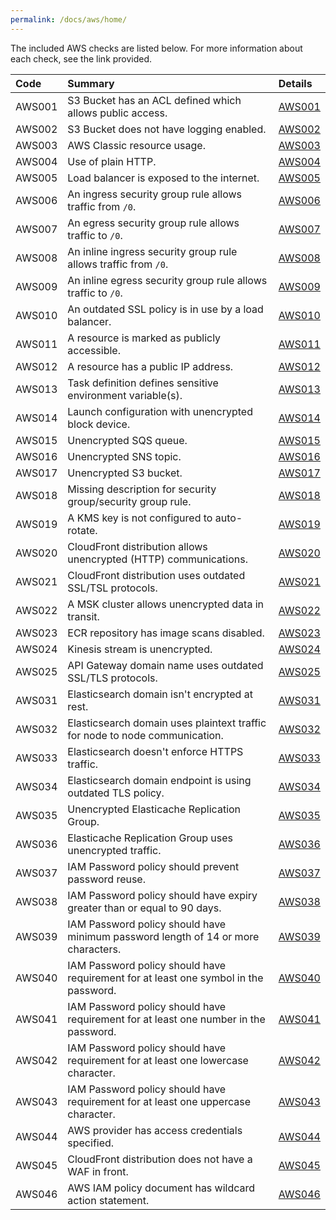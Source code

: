 ```yaml
---
permalink: /docs/aws/home/
---
```


The included AWS checks are listed below. For more information about each check, see the link provided.

| Code  | Summary | Details |
|:-------|:-------------|:----------|
|AWS001|S3 Bucket has an ACL defined which allows public access.|[AWS001](/docs/aws/AWS001)|
|AWS002|S3 Bucket does not have logging enabled.|[AWS002](/docs/aws/AWS002)|
|AWS003|AWS Classic resource usage.|[AWS003](/docs/aws/AWS003)|
|AWS004|Use of plain HTTP.|[AWS004](/docs/aws/AWS004)|
|AWS005|Load balancer is exposed to the internet.|[AWS005](/docs/aws/AWS005)|
|AWS006|An ingress security group rule allows traffic from `/0`.|[AWS006](/docs/aws/AWS006)|
|AWS007|An egress security group rule allows traffic to `/0`.|[AWS007](/docs/aws/AWS007)|
|AWS008|An inline ingress security group rule allows traffic from `/0`.|[AWS008](/docs/aws/AWS008)|
|AWS009|An inline egress security group rule allows traffic to `/0`.|[AWS009](/docs/aws/AWS009)|
|AWS010|An outdated SSL policy is in use by a load balancer.|[AWS010](/docs/aws/AWS010)|
|AWS011|A resource is marked as publicly accessible.|[AWS011](/docs/aws/AWS011)|
|AWS012|A resource has a public IP address.|[AWS012](/docs/aws/AWS012)|
|AWS013|Task definition defines sensitive environment variable(s).|[AWS013](/docs/aws/AWS013)|
|AWS014|Launch configuration with unencrypted block device.|[AWS014](/docs/aws/AWS014)|
|AWS015|Unencrypted SQS queue.|[AWS015](/docs/aws/AWS015)|
|AWS016|Unencrypted SNS topic.|[AWS016](/docs/aws/AWS016)|
|AWS017|Unencrypted S3 bucket.|[AWS017](/docs/aws/AWS017)|
|AWS018|Missing description for security group/security group rule.|[AWS018](/docs/aws/AWS018)|
|AWS019|A KMS key is not configured to auto-rotate.|[AWS019](/docs/aws/AWS019)|
|AWS020|CloudFront distribution allows unencrypted (HTTP) communications.|[AWS020](/docs/aws/AWS020)|
|AWS021|CloudFront distribution uses outdated SSL/TSL protocols.|[AWS021](/docs/aws/AWS021)|
|AWS022|A MSK cluster allows unencrypted data in transit.|[AWS022](/docs/aws/AWS022)|
|AWS023|ECR repository has image scans disabled.|[AWS023](/docs/aws/AWS023)|
|AWS024|Kinesis stream is unencrypted.|[AWS024](/docs/aws/AWS024)|
|AWS025|API Gateway domain name uses outdated SSL/TLS protocols.|[AWS025](/docs/aws/AWS025)|
|AWS031|Elasticsearch domain isn't encrypted at rest.|[AWS031](/docs/aws/AWS031)|
|AWS032|Elasticsearch domain uses plaintext traffic for node to node communication.|[AWS032](/docs/aws/AWS032)|
|AWS033|Elasticsearch doesn't enforce HTTPS traffic.|[AWS033](/docs/aws/AWS033)|
|AWS034|Elasticsearch domain endpoint is using outdated TLS policy.|[AWS034](/docs/aws/AWS034)|
|AWS035|Unencrypted Elasticache Replication Group.|[AWS035](/docs/aws/AWS035)|
|AWS036|Elasticache Replication Group uses unencrypted traffic.|[AWS036](/docs/aws/AWS036)|
|AWS037|IAM Password policy should prevent password reuse.|[AWS037](/docs/aws/AWS037)|
|AWS038|IAM Password policy should have expiry greater than or equal to 90 days.|[AWS038](/docs/aws/AWS038)|
|AWS039|IAM Password policy should have minimum password length of 14 or more characters.|[AWS039](/docs/aws/AWS039)|
|AWS040|IAM Password policy should have requirement for at least one symbol in the password.|[AWS040](/docs/aws/AWS040)|
|AWS041|IAM Password policy should have requirement for at least one number in the password.|[AWS041](/docs/aws/AWS041)|
|AWS042|IAM Password policy should have requirement for at least one lowercase character.|[AWS042](/docs/aws/AWS042)|
|AWS043|IAM Password policy should have requirement for at least one uppercase character.|[AWS043](/docs/aws/AWS043)|
|AWS044|AWS provider has access credentials specified.|[AWS044](/docs/aws/AWS044)|
|AWS045|CloudFront distribution does not have a WAF in front.|[AWS045](/docs/aws/AWS045)|
|AWS046|AWS IAM policy document has wildcard action statement.|[AWS046](/docs/aws/AWS046)|


